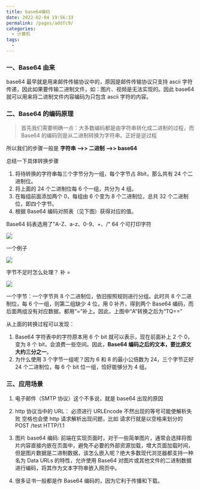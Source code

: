 ```yaml
---
title: base64编码
date: 2022-02-04 19:56:33
permalink: /pages/addfc9/
categories:
  - 计算机
tags:
  -
---
```


### 一、Base64 由来

base64 最早就是用来邮件传输协议中的，原因是邮件传输协议只支持 ascii 字符传递，因此如果要传输二进制文件，如：图片、视频是无法实现的。因此 base64 就可以用来将二进制文件内容编码为只包含 ascii 字符的内容。

### 二、Base64 的编码原理

> 首先我们需要明确一点：大多数编码都是由字符串转化成二进制的过程，而 Base64 的编码则是从二进制转换为字符串。正好是逆过程

所以我们的步骤一般是 **字符串 -->> 二进制 -->> base64**

总结一下具体转换步骤

1. 将待转换的字符串每三个字节分为一组，每个字节占 8bit，那么共有 24 个二进制位。
2. 将上面的 24 个二进制位每 6 个一组，共分为 4 组。
3. 在每组前面添加两个 0，每组由 6 个变为 8 个二进制位，总共 32 个二进制位，即四个字节。
4. 根据 Base64 编码对照表（见下图）获得对应的值。

Base64 码表选用了"A-Z、a-z、0-9、+、/" 64 个可打印字符

![](https://gitee.com/gan_chuan_yin/blog-image/raw/master/img/20220204202723.png)

一个例子

![](https://gitee.com/gan_chuan_yin/blog-image/raw/master/img/20220204203555.png)

字节不足时怎么处理？ 补 =

![](https://gitee.com/gan_chuan_yin/blog-image/raw/master/img/20220204204243.png)

一个字节：一个字节共 8 个二进制位，依旧按照规则进行分组。此时共 8 个二进制位，每 6 个一组，则第二组缺少 4 位，用 0 补齐，得到两个 Base64 编码，而后面两组没有对应数据，都用“=”补上。因此，上图中“A”转换之后为“TQ==”

从上面的转换过程可以发现：

1. Base64 字符表中的字符原本用 6 个 bit 就可以表示，现在前面补上 2 个 0，变为 8 个 bit，会浪费一些空间。因此，**Base64 编码之后的文本，要比原文大约三分之一**。
2. 为什么使用 3 个字节一组呢？因为 6 和 8 的最小公倍数为 24，三个字节正好 24 个二进制位，每 6 个 bit 位一组，恰好能够分为 4 组。

### 三、应用场景

1. 电子邮件（SMTP 协议）这个不多说，就是 base64 出现的原因

2. http 协议当中的 URL： 必须进行 URLEncode 不然出现的等号可能使解析失败 空格也会使 http 请求解析出现问题，比如 请求行就是以空格来划分的 POST /test HTTP/1.1

3. 图片 base64 编码: 前端在实现页面时，对于一些简单图片，通常会选择将图片内容直接内嵌在页面中，避免不必要的外部资源加载，增大页面加载时间，但是图片数据是二进制数据，该怎么嵌入呢？绝大多数现代浏览器都支持一种名为 Data URLs 的特性，允许使用 Base64 对图片或其他文件的二进制数据进行编码，将其作为文本字符串嵌入网页中。

4. 很多证书一般都是作 Base64 编码的，因为它利于传播和下载。
